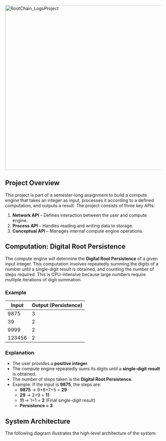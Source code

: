 <img width="532" alt="RootChain_LogoProject" src="https://github.com/user-attachments/assets/a0c098dd-3473-4a37-b872-1118e8ea3f8d" />

## Project Overview
This project is part of a semester-long assignment to build a compute engine that takes an integer as input, processes it according to a defined computation, and outputs a result. The project consists of three key APIs:

1. **Network API** – Defines interaction between the user and compute engine.
2. **Process API** – Handles reading and writing data to storage.
3. **Conceptual API** – Manages internal compute engine operations.

## Computation: Digital Root Persistence
The compute engine will determine the **Digital Root Persistence** of a given input integer. This computation involves repeatedly summing the digits of a number until a single-digit result is obtained, and counting the number of steps required. This is CPU-intensive because large numbers require multiple iterations of digit summation.

### **Example**
| Input  | Output (Persistence) |
|--------|---------------------|
| 9875   | 3                   |
| 39     | 2                |
| 9999   | 2                 |
| 123456 | 2                |


### **Explanation**
- The user provides a **positive integer**.
- The compute engine repeatedly sums its digits until a **single-digit result** is obtained.
- The number of steps taken is the **Digital Root Persistence**.
- Example: If the input is **9875**, the steps are:
  - **9875** → 9+8+7+5 = **29**
  - **29** → 2+9 = **11**
  - **11** → 1+1 = **2** (Final single-digit result)
  - **Persistence = 3**

## System Architecture
The following diagram illustrates the high-level architecture of the system:

<img src="" />


